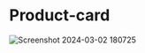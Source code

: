 # Product-card

![Screenshot 2024-03-02 180725](https://github.com/Saitejadasari17/Product-card/assets/118125252/8e6ff4ec-c115-4832-a18e-3ab57299aa5a)
